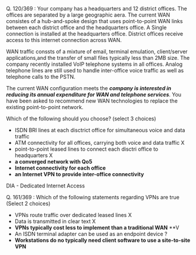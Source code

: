 
Q. 120/369 : Your company has a headquarters and 12 district offices. The offices are separated by a large geographic aera. The current WAN consistes of a hub-and-spoke design that uses point-to-point WAN links between each district office and the headquarters office. A Single connection is installed at the headquarters office. District offices receive access to this internet connection across WAN.

WAN traffic conssts of a mixture of email, terminal emulation, client/server applications,and the transfer of small files typically less than 2MB size. The company recently installed VoIP telephone systems in all offices. Analog telephone lines are still used to handle inter-office voice traffic as well as telephone calls to the PSTN. 

The current WAN configuration meets the ***company is interested in reducing its annual expenditure for WAN and telephone services***. You have been asked to recommend new WAN technologies to replace the existing point-to-point network. 

Which of the following should you choose? (select 3 choices)  

- ISDN BRI lines at each disctrict office for simultaneous voice and data traffic
- ATM connectivity for all offices, carrying both voice and data traffic X
- point-to-point leased lines to connect each disctri office to headquarters X
- **a converged network with Qo5**
- **Internet connectivity for each office**
- **an Internet VPN to provide inter-office connectivity**

DIA - Dedicated Internet Access 

Q. 161/369 : Which of the following statements regarding VPNs are true (Select 2 choices)
- VPNs route traffic over dedicated leased lines X
- Data is transmitted in clear text X
- **VPNs typically cost less to implement than a traditional WAN** **V
- An ISDN terminal adapter can be used as an endpoint device ?
- **Workstations do no typically need client software to use a site-to-site VPN**
